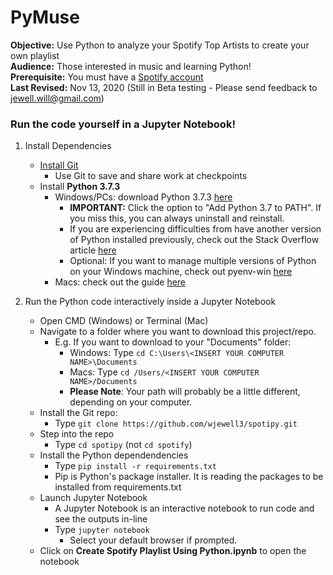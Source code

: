 # PyMuse
<b>Objective:</b> Use Python to analyze your Spotify Top Artists to create your own playlist  
<b>Audience:</b> Those interested in music and learning Python!  
<b>Prerequisite:</b> You must have a [Spotify account](https://accounts.spotify.com/en/login?continue=https)  
<b>Last Revised:</b> Nov 13, 2020 (Still in Beta testing - Please send feedback to jewell.will@gmail.com)

### Run the code yourself in a Jupyter Notebook!

1. Install Dependencies
    - [Install Git](https://git-scm.com/book/en/v2/Getting-Started-Installing-Git)
        - Use Git to save and share work at checkpoints 
    - Install <b>Python 3.7.3</b>
        - Windows/PCs: download Python 3.7.3 [here](https://www.python.org/ftp/python/3.7.3/python-3.7.3-amd64-webinstall.exe)
            - <b>IMPORTANT:</b> Click the option to "Add Python 3.7 to PATH". If you miss this, you can always uninstall and reinstall.
            - If you are experiencing difficulties from have another version of Python installed previously, check out the Stack Overflow article [here](https://stackoverflow.com/questions/5087831/how-should-i-set-default-python-version-in-windows)
            - Optional: If you want to manage multiple versions of Python on your Windows machine, check out pyenv-win [here](https://github.com/pyenv-win/pyenv-win)
        - Macs: check out the guide [here](https://opensource.com/article/19/5/python-3-default-mac)

2. Run the Python code interactively inside a Jupyter Notebook
    - Open CMD (Windows) or Terminal (Mac)
    - Navigate to a folder where you want to download this project/repo. 
        - E.g. If you want to download to your "Documents" folder:
            - Windows: Type ```cd C:\Users\<INSERT YOUR COMPUTER NAME>\Documents``` 
            - Macs: Type ```cd /Users/<INSERT YOUR COMPUTER NAME>/Documents```
            - <b>Please Note</b>: Your path will probably be a little different, depending on your computer.
    - Install the Git repo:
        - Type ```git clone https://github.com/wjewell3/spotipy.git```
    - Step into the repo
        - Type ```cd spotipy``` (not ```cd spotify```)
    - Install the Python dependendencies
        - Type ```pip install -r requirements.txt```
        - Pip is Python's package installer. It is reading the packages to be installed from requirements.txt
    - Launch Jupyter Notebook 
        - A Jupyter Notebook is an interactive notebook to run code and see the outputs in-line
        - Type ```jupyter notebook```
            - Select your default browser if prompted.
    - Click on <b>Create Spotify Playlist Using Python.ipynb</b> to open the notebook